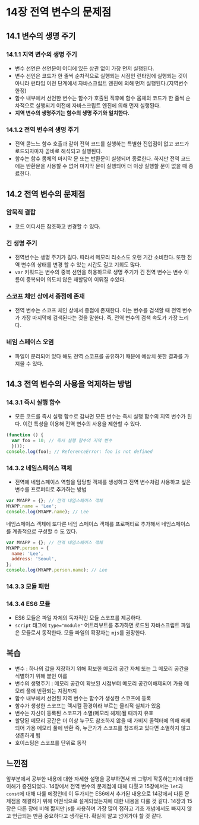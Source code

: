 
# 14장 전역 변수의 문제점

## 14.1 변수의 생명 주기
### 14.1.1 지역 변수의 생명 주기
- 변수 선언은 선언문이 어디에 있든 상관 없이 가장 먼저 실행된다.
- 변수 선언은 코드가 한 줄씩 순차적으로 실행되는 시점인 런타임에 실행되는 것이 아니라 런타임 이전 단계에서 자바스크립트 엔진에 의해 먼저 실행된다.(지역변수 한정)
- 함수 내부에서 선언한 변수는 함수가 호출된 직후에 함수 몸체의 코드가 한 줄씩 순차적으로 실행되기 이전에 자바스크립트 엔진에 의해 먼저 실행된다.
- **지역 변수의 생명주기는 함수의 생명 주기와 일치한다.**

### 14.1.2 전역 변수의 생명 주기
- 전역 콛느느 함수 호출과 같이 전역 코드를 실행하는 특별한 진입점이 없고 코드가 로드되자마자 곧바로 해석되고 실행된다.
- 함수는 함수 몸체의 마지막 문 또는 반환문이 실행되며 종료한다. 하지만 전역 코드에는 반환문을 사용할 수 없어 마지막 문이 실행되어 더 이상 실행할 문이 없을 때 종료한다.

## 14.2 전역 변수의 문제점
### 암묵적 결합
- 코드 어디서든 참조하고 변경할 수 있다.
### 긴 생명 주기
- 전역변수는 생명 주기가 길다. 따라서 메모리 리소스도 오랜 기간 소비한다. 또한 전역 변수의 상태를 변경 할 수 있는 시간도 길고 기회도 많다. 
- `var` 키워드는 변수의 중복 선언을 허용하므로 생명 주기가 긴 전역 변수는 변수 이름이 중복되어 의도치 않은 재할당이 이뤄질 수있다.
### 스코프 체인 상에서 종점에 존재
- 전역 변수는 스코프 체인 상에서 종점에 존재한다. 이는 변수를 검색할 때 전역 변수가 가장 마지막에 검색된다는 것을 말한다. 즉, 전역 변수의 검색 속도가 가장 느리다.
### 네임 스페이스 오염
- 파일이 분리되어 있다 해도 전역 스코프를 공유하기 때문에 예상치 못한 결과를 가져올 수 있다.

## 14.3 전역 변수의 사용을 억제하는 방법
### 14.3.1 즉시 실행 함수
- 모든 코드를 즉시 실행 함수로 감싸면 모든 변수는 즉시 실행 함수의 지역 변수가 된다. 이런 특성을 이용해 전역 변수의 사용을 제한할 수 있다.
```js
(function () {
  var foo = 10; // 즉시 실행 함수의 지역 변수
  }());
console.log(foo); // ReferenceError: foo is not defined
```
### 14.3.2 네임스페이스 객체
- 전역에 네임스페이스 역할을 담당할 객체를 생성하고 전역 변수처럼 사용하고 싶은 변수를 프로퍼티로 추가하는 방법
```js
var MYAPP = {}; // 전역 네임스페이스 객체
MYAPP.name = 'Lee';
console.log(MYAPP.name); // Lee
```
네임스페이스 객체에 또다른 네임 스페이스 객체를 프로퍼티로 추가해서 네임스페이스를 계층적으로 구성할 수 도 있다.
```js
var MYAPP = {}; // 전역 네임스페이스 객체
MYAPP.person = {
  name: 'Lee',
  address: 'Seoul',
};
console.log(MYAPP.person.name); // Lee
```
### 14.3.3 모듈 패턴
### 14.3.4 ES6 모듈
- ES6 모듈은 파일 자체의 독자적인 모듈 스코프를 제공하다.
- `script` 태그에 `type="module"` 어트리뷰트를 추가하면 로드된 자바스크립트 파일은 모듈로서 동작한다. 모듈 파일의 확장자는 `mjs`를 권장한다.

## 복습
- 변수 : 하나의 값을 저장하기 위해 확보한 메모리 공간 자체 또는 그 메모리 공간을 식별하기 위해 붙인 이름
- 변수의 생명주기 : 메모리 공간이 확보된 시점부터 메모리 공간이해제되어 가용 메모리 풀에 반환되는 지점까지
- 함수 내부에서 선언된 지역 변수는 함수가 생성한 스코프에 등록
- 함수가 생성한 스코프는 렉시컬 환경이라 부르는 물리적 실체가 있음
- 변수는 자신이 등록된 스코프가 소멸(메모리 헤제)될 때까지 유효
- 할당된 메모리 공간은 더 이상 누구도 참조하지 않을 때 가비지 콜렉터에 의해 해제되어 가용 메모리 풀에 반환 즉, 누군가가 스코프를 참조하고 있다면 소멸하지 않고 생존하게 됨
- 호이스팅은 스코프를 단위로 동작

## 느낀점
앞부분에서 공부한 내용에 대한 자세한 설명을 공부하면서 왜 그렇게 작동하는지에 대한 이해가 증진되었다.
14장에서 전역 변수의 문제점에 대해 다뤘고 15장에서는 `let`과 `const`에 대해 다룰 에정인데 이 두가지는 ES6에서 추가된 내용으로 14강에서 다룬 문제점을 해결하기 위해 어떤식으로 설계되었는지에 대한 내용을 다룰 것 같다.
14장과 15장은 다른 장에 비해 짧지만 js를 사용하며 가장 많이 접하고 기초 개념에서도 빠지지 않고 언급되는 만큼 중요하다고 생각된다. 확실히 알고 넘어가야 할 것 같다. 
